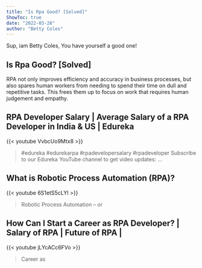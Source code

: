 ```yaml
---
title: "Is Rpa Good? [Solved]"
ShowToc: true 
date: "2022-03-28"
author: "Betty Coles" 
---
```


Sup, iam Betty Coles, You have yourself a good one!
## Is Rpa Good? [Solved]
 RPA not only improves efficiency and accuracy in business processes, but also spares human workers from needing to spend their time on dull and repetitive tasks. This frees them up to focus on work that requires human judgement and empathy.

## RPA Developer Salary | Average Salary of a RPA Developer in India & US | Edureka
{{< youtube VvbcUo9Mtx8 >}}
>#edureka #edurekarpa #rpadevelopersalary #rpadeveloper Subscribe to our Edureka YouTube channel to get video updates: ...

## What is Robotic Process Automation (RPA)?
{{< youtube 6S1etS5cLYI >}}
>Robotic Process Automation – or 

## How Can I Start a Career as RPA Developer? | Salary of RPA | Future of RPA |
{{< youtube jLYcACc6FVo >}}
>Career as 

